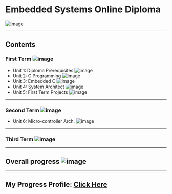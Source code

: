# Embedded Systems Online Diploma

[![image](https://drive.google.com/uc?export=view&id=1Bcpl5OGMCVsqHlF52MFKXuOHNEaKHi92)](https://www.learn-in-depth.com/online-diploma/sayedaya01@gmail.com)

---

## Contents

### First Term ![image](https://progress-bar.dev/100/?title=Done)

- Unit 1: Diploma Prerequisites ![image](https://progress-bar.dev/100/?title=No_Assignments&color=bababa)
- Unit 2: C Programming ![image](https://progress-bar.dev/100/)
- Unit 3: Embedded C ![image](https://progress-bar.dev/100/)
- Unit 4: System Architect ![image](https://progress-bar.dev/100/)
- Unit 5: First Term Projects ![image](https://progress-bar.dev/100/)

---

### Second Term ![image](https://progress-bar.dev/15/?title=In_Progress&color=ff00ff)
- Unit 6: Micro-controller Arch. ![image](https://progress-bar.dev/100/)

---

### Third Term ![image](https://progress-bar.dev/0/?title=In_Progress&color=ff00ff)

---

## Overall progress ![image](https://progress-bar.dev/1/?scale=3&title=Terms&suffix=&width=230&color=aa00ff)

---

## My Progress Profile: [Click Here](https://www.learn-in-depth.com/online-diploma/sayedaya01@gmail.com)
